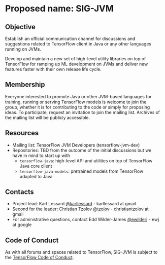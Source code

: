 # Proposed name: SIG-JVM

## Objective

Establish an official communication channel for discussions and suggestions related to TensorFlow client in Java or any other languages running on JVMs.

Develop and maintain a new set of high-level utility libraries on top of TensorFlow for ramping up ML development on JVMs and deliver new features faster with their own release life cycle.

## Membership

Everyone interested to promote Java or other JVM-based languages for training, running or serving TensorFlow models is welcome to join the group, whether it is for contributing to the code or simply for proposing ideas. To participate, request an invitation to join the mailing list. Archives of the mailing list will be publicly accessible.

## Resources

* Mailing list: TensorFlow JVM Developers (tensorflow-jvm-dev)
* Repositories: TBD from the outcome of the initial discussions but we have in mind to start up with 
    * `tensorflow-java`: high-level API and utilities on top of TensorFlow Java core client
    * `tensorflow-java-models`: pretrained models from TensorFlow adapted to Java

## Contacts

* Project lead: Karl Lessard [@karllessard](https://github.com/karllessard) - karllessard at gmail
* Second for the leader: Christian Tzolov [@tzolov](https://github.com/karllessard/community) - christiantzolov at gmail
* For administrative questions, contact Edd Wilder-James [@ewilderj](https://github.com/ewilderj) - ewj at google

## Code of Conduct

As with all forums and spaces related to TensorFlow, SIG-JVM is subject to
the [TensorFlow Code of Conduct](https://github.com/tensorflow/tensorflow/blob/master/CODE_OF_CONDUCT.md).
